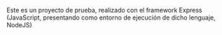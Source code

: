 Este es un proyecto de prueba, realizado con el framework Express (JavaScript, presentando como entorno de ejecución de dicho lenguaje, NodeJS)
